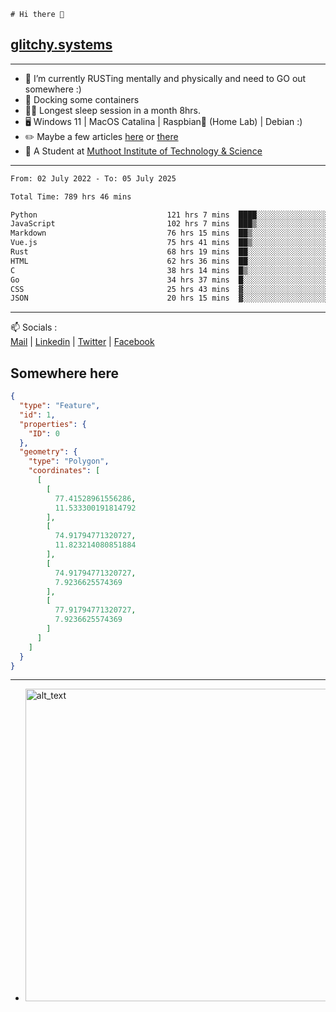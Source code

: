 ```
# Hi there 👋
```
## [glitchy.systems](https://glitchy.systems)
---

- 🌱 I’m currently RUSTing mentally and physically and need to GO out somewhere :)
- 🐋 Docking some containers
- 😶‍🌫️ Longest sleep session in a month 8hrs.
- 🖥️ Windows 11 | MacOS Catalina | Raspbian🥧 (Home Lab) | Debian :)
- ✏️ Maybe a few articles [here](https://medium.com/@advaithnarayanan8) or [there](https://medium.com/@advaithnarayanan8)
- 📑 A Student at [Muthoot Institute of Technology & Science](https://mgmits.ac.in/)



---

<!--START_SECTION:waka-->

```txt
From: 02 July 2022 - To: 05 July 2025

Total Time: 789 hrs 46 mins

Python                             121 hrs 7 mins  ████░░░░░░░░░░░░░░░░░░░░░   15.34 %
JavaScript                         102 hrs 7 mins  ███▒░░░░░░░░░░░░░░░░░░░░░   12.93 %
Markdown                           76 hrs 15 mins  ██▒░░░░░░░░░░░░░░░░░░░░░░   09.65 %
Vue.js                             75 hrs 41 mins  ██▒░░░░░░░░░░░░░░░░░░░░░░   09.58 %
Rust                               68 hrs 19 mins  ██░░░░░░░░░░░░░░░░░░░░░░░   08.65 %
HTML                               62 hrs 36 mins  ██░░░░░░░░░░░░░░░░░░░░░░░   07.93 %
C                                  38 hrs 14 mins  █▒░░░░░░░░░░░░░░░░░░░░░░░   04.84 %
Go                                 34 hrs 37 mins  █░░░░░░░░░░░░░░░░░░░░░░░░   04.38 %
CSS                                25 hrs 43 mins  ▓░░░░░░░░░░░░░░░░░░░░░░░░   03.26 %
JSON                               20 hrs 15 mins  ▓░░░░░░░░░░░░░░░░░░░░░░░░   02.56 %
```

<!--END_SECTION:waka-->

---

📫 Socials :<br>
[Mail](mailto:advaith@glitchy.systems) | [Linkedin](https://www.linkedin.com/in/advaith-narayanan-a72152214/) | [Twitter](https://twitter.com/advaithnarayan) | [Facebook](https://screenmessage.com/qinq)

## Somewhere here

```geojson
{
  "type": "Feature",
  "id": 1,
  "properties": {
    "ID": 0
  },
  "geometry": {
    "type": "Polygon",
    "coordinates": [
      [
        [
          77.41528961556286,
          11.533300191814792
        ],
        [
          74.91794771320727,
          11.823214080851884
        ],
        [
          74.91794771320727,
          7.9236625574369
        ],
        [
          77.91794771320727,
          7.9236625574369
        ]
      ]
    ]
  }
}
```


--- 
- [<img alt="alt_text" width="500px" src="https://valid.x86.fr/cache/banner/xv24bv-6.png" />](https://valid.x86.fr/xv24bv)


